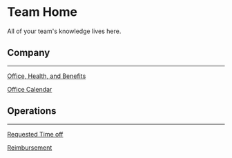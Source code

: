 # Team Home

All of your team's knowledge lives here.

## Company

---

[Office, Health, and Benefits](https://www.notion.so/f73e14a313514d48bcba207cc3d28cb7)

[Office Calendar](https://www.notion.so/4ad0af570671434f9a6e76955fc87e89)

## Operations

---

[Requested Time off](https://www.notion.so/f5f1db1956434616ae93f9431fb7a654)

[Reimbursement](https://www.notion.so/3834e4b2af254bce8bbe8cd2eebd6f52)